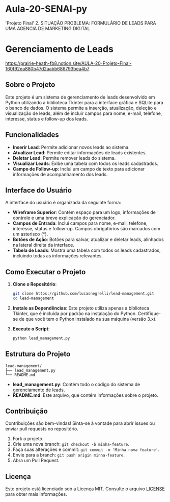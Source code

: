 # Aula-20-SENAI-py
'Projeto Final'
2. SITUAÇÃO PROBLEMA: FORMULÁRIO DE LEADS PARA UMA AGENCIA DE MARKETING DIGITAL

# Gerenciamento de Leads
https://prairie-heath-fb8.notion.site/AULA-20-Projeto-Final-160f92ea880b47d2aabb686793bea4b7

## Sobre o Projeto
Este projeto é um sistema de gerenciamento de leads desenvolvido em Python utilizando a biblioteca Tkinter para a interface gráfica e SQLite para o banco de dados. O sistema permite a inserção, atualização, deleção e visualização de leads, além de incluir campos para nome, e-mail, telefone, interesse, status e follow-up dos leads.

## Funcionalidades
- **Inserir Lead**: Permite adicionar novos leads ao sistema.
- **Atualizar Lead**: Permite editar informações de leads existentes.
- **Deletar Lead**: Permite remover leads do sistema.
- **Visualizar Leads**: Exibe uma tabela com todos os leads cadastrados.
- **Campo de Follow-up**: Inclui um campo de texto para adicionar informações de acompanhamento dos leads.

## Interface do Usuário
A interface do usuário é organizada da seguinte forma:
- **Wireframe Superior**: Contém espaço para um logo, informações de controle e uma breve explicação do gerenciador.
- **Campos de Entrada**: Inclui campos para nome, e-mail, telefone, interesse, status e follow-up. Campos obrigatórios são marcados com um asterisco (*).
- **Botões de Ação**: Botões para salvar, atualizar e deletar leads, alinhados na lateral direita da interface.
- **Tabela de Leads**: Mostra uma tabela com todos os leads cadastrados, incluindo todas as informações relevantes.

## Como Executar o Projeto
1. **Clone o Repositório**:
    ```bash
    git clone https://github.com/lucasnegrelli/lead-management.git
    cd lead-management
    ```

2. **Instale as Dependências**:
    Este projeto utiliza apenas a biblioteca Tkinter, que é incluída por padrão na instalação do Python. Certifique-se de que você tem o Python instalado na sua máquina (versão 3.x).

3. **Execute o Script**:
    ```bash
    python lead_management.py
    ```

## Estrutura do Projeto
```
lead-management/
├── lead_management.py
└── README.md
```

- **lead_management.py**: Contém todo o código do sistema de gerenciamento de leads.
- **README.md**: Este arquivo, que contém informações sobre o projeto.

## Contribuição
Contribuições são bem-vindas! Sinta-se à vontade para abrir issues ou enviar pull requests no repositório.

1. Fork o projeto.
2. Crie uma nova branch: `git checkout -b minha-feature`.
3. Faça suas alterações e commit: `git commit -m 'Minha nova feature'`.
4. Envie para a branch: `git push origin minha-feature`.
5. Abra um Pull Request.

## Licença
Este projeto está licenciado sob a Licença MIT. Consulte o arquivo [LICENSE](LICENSE) para obter mais informações.
